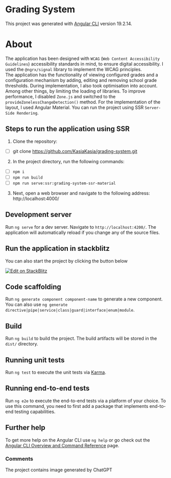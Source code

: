 # Grading System  

This project was generated with [Angular CLI](https://github.com/angular/angular-cli) version 19.2.14.

# About

The application has been designed with `WCAG` (`Web Content Accessibility Guidelines`) accessibility standards in mind, to ensure digital accessibility. I used the `@ngrx/signal` library to implement the WCAG principles.  
The application has the functionality of viewing configured grades and a configuration mechanism by adding, editing and removing school grade thresholds. During implementation, I also took optimisation into account. Among other things, by limiting the loading of libraries. To improve performance, I disabled `Zone.js` and switched to the `provideZonelessChangeDetection()` method.  For the implementation of the layout, I used Angular Material. You can run the project using SSR `Server-Side Rendering`.
 


## Steps to run the application using SSR

1. Clone the repository:

- [ ] git clone https://github.com/KasiaKasia/grading-system.git

2. In the project directory, run the following commands:

- [ ] `npm i`
- [ ] `npm run build`
- [ ] `npm run serve:ssr:grading-system-ssr-material`

3. Next, open a web browser and navigate to the following address: http://localhost:4000/


## Development server

Run `ng serve` for a dev server. Navigate to `http://localhost:4200/`. The application will automatically reload if you change any of the source files.


## Run the application in stackblitz

You can also start the project by clicking the button below

[![Edit on StackBlitz](https://developer.stackblitz.com/img/open_in_stackblitz.svg)](https://stackblitz.com/~/github.com/KasiaKasia/grading-system)
 
## Code scaffolding

Run `ng generate component component-name` to generate a new component. You can also use `ng generate directive|pipe|service|class|guard|interface|enum|module`.

## Build

Run `ng build` to build the project. The build artifacts will be stored in the `dist/` directory.

## Running unit tests

Run `ng test` to execute the unit tests via [Karma](https://karma-runner.github.io).

## Running end-to-end tests

Run `ng e2e` to execute the end-to-end tests via a platform of your choice. To use this command, you need to first add a package that implements end-to-end testing capabilities.

## Further help

To get more help on the Angular CLI use `ng help` or go check out the [Angular CLI Overview and Command Reference](https://angular.io/cli) page.

### Comments
The project contains image generated by ChatGPT